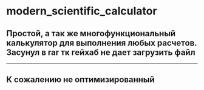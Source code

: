 # modern_scientific_calculator
Простой, а так же многофункциональный калькулятор для выполнения любых расчетов. Засунул в rar тк гейхаб не дает загрузить файл
----
----
К сожалению не оптимизированный
----
